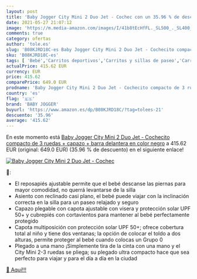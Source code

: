 ```yaml
---
layout: post
title: 'Baby Jogger City Mini 2 Duo Jet - Cochec con un 35.96 % de descuento'
date: 2021-05-27 21:07:12
image: 'https://m.media-amazon.com/images/I/41b8tEcHfFL._SL500_._SL400_.jpg'
comments: true
category: ofertas
author: 'tole.es'
slug: 'B08KJRD18C-es Baby Jogger City Mini 2 Duo Jet - Cochecito compacto de 3...'
sku: 'B08KJRD18C-es'
tags: [ 'Bebé','Carritos deportivos','Carritos y sillas de paseo','Carritos, sillas de paseo y accesorios','baby','baby jogger','jogger', ]
actualPrice: 415.62 EUR
currency: EUR
price: 415.62
comparePrice: 649.0 EUR
prodname: 'Baby Jogger City Mini 2 Duo Jet - Cochecito compacto de 3 ruedas + capazo + barra delantera en color negro'
country: 'es'
flag: '🇪🇸'
brand: 'BABY JOGGER'
buyurl: 'https://www.amazon.es/dp/B08KJRD18C/?tag=tolees-21'
descuento: '35.96'
average: '415.62'
---
```


En este momento está [Baby Jogger City Mini 2 Duo Jet - Cochecito compacto de 3 ruedas + capazo + barra delantera en color negro](https://www.amazon.es/dp/B08KJRD18C/?tag=tolees-21) a 415.62 EUR (original: 649.0 EUR) (35.96 %  de descuento) en el siguiente enlace!

[![Baby Jogger City Mini 2 Duo Jet - Cochec](https://m.media-amazon.com/images/I/41b8tEcHfFL._SL500_._SL400_.jpg)](https://www.amazon.es/dp/B08KJRD18C/?tag=tolees-21)

🔎:

- El reposapiés ajustable permite que el bebé descanse las piernas para mayor comodidad, no querrá levantarse de la silla
- Asiento con reclinado casi plano, el bebé puede viajar con la inclinación correcta en la silla para un paseo relajado y seguro
- Capazo plegable con capota ajustable con visera y protección solar UPF 50+ y cubrepiés con cortavientos para mantener al bebé perfectamente protegido
- Capota multiposición con protección solar UPF 50+; ofrece cobertura total al niño y tiene dos ventanas; la opción de colocar el toldo a dos alturas, permite proteger al bebé cuando colocas un Grupo 0
- Plegado a una mano ¡Simplemente tira de la cinta con una mano y el City Mini 2-3 ruedas se pliega; su plegado ultra compacto hace que sea perfecto para viajar y para el día a día en la ciudad

[🛒 Aquí!!!](https://www.amazon.es/dp/B08KJRD18C/?tag=tolees-21)
